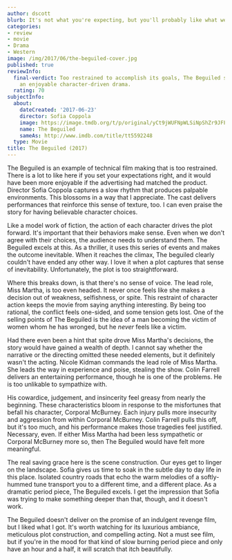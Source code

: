 ```yaml
---
author: dscott
blurb: It's not what you're expecting, but you'll probably like what we got.
categories:
- review
- movie
- Drama
- Western
image: /img/2017/06/the-beguiled-cover.jpg
published: true
reviewInfo:
  final-verdict: Too restrained to accomplish its goals, The Beguiled still delivers
    an enjoyable character-driven drama.
  rating: 70
subjectInfo:
  about:
    dateCreated: '2017-06-23'
    director: Sofia Coppola
    image: https://image.tmdb.org/t/p/original/yCt9jWUFNpWLSiNpShZr9JFF9oD.jpg
    name: The Beguiled
    sameAs: http://www.imdb.com/title/tt5592248
  type: Movie
title: The Beguiled (2017)
---
```


The Beguiled is an example of technical film making that is too restrained. There is a lot to like here if you set your expectations right, and it would have been more enjoyable if the advertising had matched the product. Director Sofia Coppola captures a slow rhythm that produces palpable environments. This blossoms in a way that I appreciate. The cast delivers performances that reinforce this sense of texture, too. I can even praise the story for having believable character choices.

Like a model work of fiction, the action of each character drives the plot forward. It's important that their behaviors make sense. Even when we don't agree with their choices, the audience needs to understand them. The Beguiled excels at this. As a thriller, it uses this series of events and makes the outcome inevitable. When it reaches the climax, The beguiled clearly couldn't have ended any other way. I love it when a plot captures that sense of inevitability. Unfortunately, the plot is too straightforward. 

Where this breaks down, is that there's no sense of voice. The lead role, Miss Martha, is too even headed. It never once feels like she makes a decision out of weakness, selfishness, or spite. This restraint of character action keeps the movie from saying anything interesting. By being too rational, the conflict feels one-sided, and some tension gets lost. One of the selling points of The Beguiled is the idea of a man becoming the victim of women whom he has wronged, but he *never* feels like a victim.

Had there even been a hint that spite drove Miss Martha's decisions, the story would have gained a wealth of depth. I cannot say whether the narrative or the directing omitted these needed elements, but it definitely wasn't the acting. Nicole Kidman commands the lead role of Miss Martha. She leads the way in experience and poise, stealing the show. Colin Farrell delivers an entertaining performance, though he is one of the problems. He is too unlikable to sympathize with. 

His cowardice, judgement, and insincerity feel greasy from nearly the beginning. These characteristics bloom in response to the misfortunes that befall his character, Corporal McBurney. Each injury pulls more insecurity and aggression from within Corporal McBurney. Colin Farrell pulls this off, but it's too much, and his performance makes those tragedies feel justified. Necessary, even. If either Miss Martha had been less sympathetic or Corporal McBurney more so, then The Beguiled would have felt more meaningful. 

The real saving grace here is the scene construction. Our eyes get to linger on the landscape. Sofia gives us time to soak in the subtle day to day life in this place. Isolated country roads that echo the warm melodies of a softly-hummed tune transport you to a different time, and a different place.  As a dramatic period piece, The Beguiled excels. I get the impression that Sofia was trying to make something deeper than that, though, and it doesn't work.

The Beguiled doesn't deliver on the promise of an indulgent revenge film, but I liked what I got. It's worth watching for its luxurious ambiance, meticulous plot construction, and compelling acting. Not a must see film, but if you're in the mood for that kind of slow burning period piece and only have an hour and a half, it will scratch that itch beautifully.